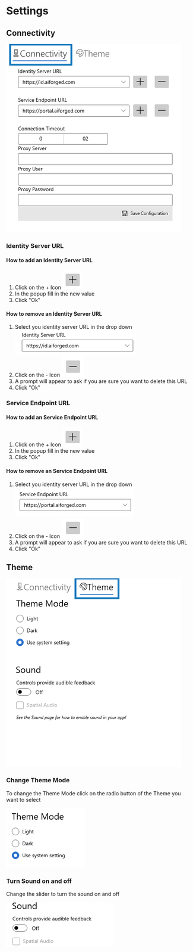 # Settings

## Connectivity

![](<.gitbook/assets/image (7) (1).png>)

### Identity Server URL

#### How to add an Identity Server URL

1. Click on the + Icon ![](<.gitbook/assets/image (1).png>)&#x20;
2. In the popup fill in the new value
3. Click "Ok"

#### How to remove an Identity Server URL

1. Select you identity server URL in the drop down ![](<.gitbook/assets/image (2).png>)&#x20;
2. Click on the - Icon ![](<.gitbook/assets/image (4) (1) (1).png>)&#x20;
3. A prompt will appear to ask if you are sure you want to delete this URL
4. Click "Ok"

### Service Endpoint URL

#### How to add an Service Endpoint URL

1. Click on the + Icon ![](<.gitbook/assets/image (1).png>)&#x20;
2. In the popup fill in the new value
3. Click "Ok"

#### How to remove an Service Endpoint URL

1. Select you identity server URL in the drop down  ![](<.gitbook/assets/image (6).png>)&#x20;
2. Click on the - Icon ![](<.gitbook/assets/image (4) (1) (1).png>)&#x20;
3. A prompt will appear to ask if you are sure you want to delete this URL
4. Click "Ok"

## Theme

![](<.gitbook/assets/image (13) (1).png>)

### Change Theme Mode

To change the Theme Mode click on the radio button of the Theme you want to select

![](<.gitbook/assets/image (38) (1) (1).png>)

### Turn Sound on and off

Change the slider to turn the sound on and off

![](<.gitbook/assets/image (10) (1) (1).png>)

